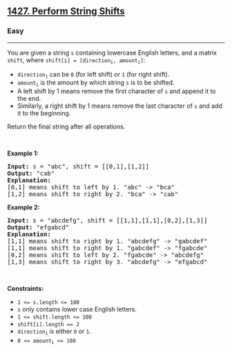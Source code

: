 <h2><a href="https://leetcode.com/problems/perform-string-shifts/?envType=study-plan-v2&envId=premium-algo-100">1427. Perform String Shifts</a></h2><h3>Easy</h3><hr><p>You are given a string <code>s</code> containing lowercase English letters, and a matrix <code>shift</code>, where <code>shift[i] = [direction<sub>i</sub>, amount<sub>i</sub>]</code>:</p>

<ul>
	<li><code>direction<sub>i</sub></code> can be <code>0</code> (for left shift) or <code>1</code> (for right shift).</li>
	<li><code>amount<sub>i</sub></code> is the amount by which string <code>s</code> is to be shifted.</li>
	<li>A left shift by 1 means remove the first character of <code>s</code> and append it to the end.</li>
	<li>Similarly, a right shift by 1 means remove the last character of <code>s</code> and add it to the beginning.</li>
</ul>

<p>Return the final string after all operations.</p>

<p>&nbsp;</p>
<p><strong class="example">Example 1:</strong></p>

<pre>
<strong>Input:</strong> s = &quot;abc&quot;, shift = [[0,1],[1,2]]
<strong>Output:</strong> &quot;cab&quot;
<strong>Explanation:</strong>&nbsp;
[0,1] means shift to left by 1. &quot;abc&quot; -&gt; &quot;bca&quot;
[1,2] means shift to right by 2. &quot;bca&quot; -&gt; &quot;cab&quot;</pre>

<p><strong class="example">Example 2:</strong></p>

<pre>
<strong>Input:</strong> s = &quot;abcdefg&quot;, shift = [[1,1],[1,1],[0,2],[1,3]]
<strong>Output:</strong> &quot;efgabcd&quot;
<strong>Explanation:</strong>&nbsp; 
[1,1] means shift to right by 1. &quot;abcdefg&quot; -&gt; &quot;gabcdef&quot;
[1,1] means shift to right by 1. &quot;gabcdef&quot; -&gt; &quot;fgabcde&quot;
[0,2] means shift to left by 2. &quot;fgabcde&quot; -&gt; &quot;abcdefg&quot;
[1,3] means shift to right by 3. &quot;abcdefg&quot; -&gt; &quot;efgabcd&quot;</pre>

<p>&nbsp;</p>
<p><strong>Constraints:</strong></p>

<ul>
	<li><code>1 &lt;= s.length &lt;= 100</code></li>
	<li><code>s</code> only contains lower case English letters.</li>
	<li><code>1 &lt;= shift.length &lt;= 100</code></li>
	<li><code>shift[i].length == 2</code></li>
	<li><code>direction<sub>i</sub></code><sub> </sub>is either <code>0</code> or <code>1</code>.</li>
	<li><code>0 &lt;= amount<sub>i</sub> &lt;= 100</code></li>
</ul>
